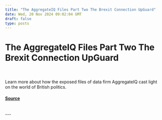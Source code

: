 ```yaml
---
title: "The AggregateIQ Files Part Two The Brexit Connection UpGuard"
date: Wed, 20 Nov 2024 09:02:04 GMT
draft: false
type: posts
---
```

# The AggregateIQ Files Part Two The Brexit Connection UpGuard

<br/>

<br/>
Learn more about how the exposed files of data firm AggregateIQ cast light on the world of British politics.

#### [Source](https://www.upguard.com/breaches/aggregate-iq-part-two-brexit)

<br/>
---
